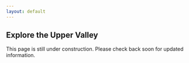 ```yaml
---
layout: default
---
```


## Explore the Upper Valley ##

This page is still under construction. Please check back soon for updated information.
